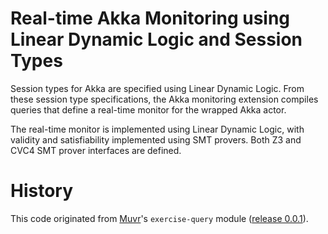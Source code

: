 # Real-time Akka Monitoring using Linear Dynamic Logic and Session Types

Session types for Akka are specified using Linear Dynamic Logic. From these session type specifications, the Akka monitoring extension compiles
queries that define a real-time monitor for the wrapped Akka actor.

The real-time monitor is implemented using Linear Dynamic Logic, with validity and satisfiability implemented using SMT provers. Both Z3 and CVC4 SMT prover
interfaces are defined.

# History

This code originated from [Muvr](https://github.com/muvr/open-muvr)'s `exercise-query` module ([release 0.0.1](https://github.com/carlpulley/LDL/releases/tag/0.0.1)).
